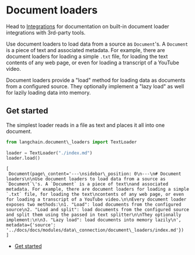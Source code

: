 # Document loaders

Head to [Integrations](/docs/integrations/document_loaders/) for documentation on built-in document loader integrations with 3rd-party tools.

Use document loaders to load data from a source as `Document`'s. A `Document` is a piece of text
and associated metadata. For example, there are document loaders for loading a simple `.txt` file, for loading the text
contents of any web page, or even for loading a transcript of a YouTube video.

Document loaders provide a "load" method for loading data as documents from a configured source. They optionally
implement a "lazy load" as well for lazily loading data into memory.

## Get started[​](#get-started "Direct link to Get started")

The simplest loader reads in a file as text and places it all into one document.

```python
from langchain.document\_loaders import TextLoader  
  
loader = TextLoader("./index.md")  
loader.load()  

```

```text
[  
 Document(page\_content='---\nsidebar\_position: 0\n---\n# Document loaders\n\nUse document loaders to load data from a source as `Document`\'s. A `Document` is a piece of text\nand associated metadata. For example, there are document loaders for loading a simple `.txt` file, for loading the text\ncontents of any web page, or even for loading a transcript of a YouTube video.\n\nEvery document loader exposes two methods:\n1. "Load": load documents from the configured source\n2. "Load and split": load documents from the configured source and split them using the passed in text splitter\n\nThey optionally implement:\n\n3. "Lazy load": load documents into memory lazily\n', metadata={'source': '../docs/docs/modules/data\_connection/document\_loaders/index.md'})  
]  

```

- [Get started](#get-started)
